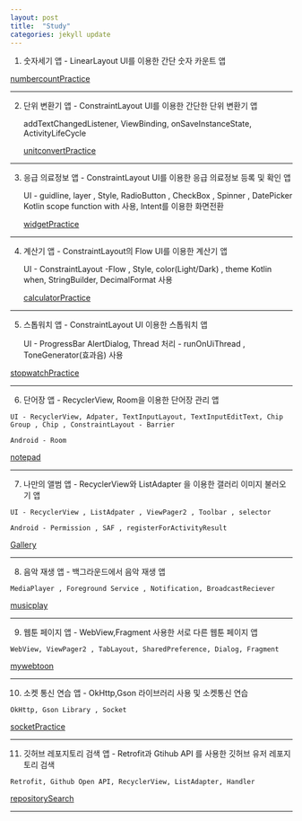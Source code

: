 ```yaml
---
layout: post
title:  "Study"
categories: jekyll update
---
```

1) 숫자세기 앱 - LinearLayout UI를 이용한 간단 숫자 카운트 앱


[numbercountPractice][numCount]  

  
--------------------------------------------------------------------------------------------------------------------------------------  

2) 단위 변환기 앱 - ConstraintLayout UI를 이용한 간단한 단위 변환기 앱

    addTextChangedListener, ViewBinding, onSaveInstanceState, ActivityLifeCycle 

   [unitconvertPractice][unitc]

--------------------------------------------------------------------------------------------------------------------------------------

3) 응급 의료정보 앱 - ConstraintLayout UI를 이용한 응급 의료정보 등록 및 확인 앱

    UI - guidline, layer  , Style, RadioButton , CheckBox , Spinner , DatePicker 
    Kotlin scope function with 사용, Intent를 이용한 화면전환

   [widgetPractice][widget]

--------------------------------------------------------------------------------------------------------------------------------------

4) 계산기 앱 - ConstraintLayout의 Flow UI를 이용한 계산기 앱

    UI - ConstraintLayout -Flow , Style, color(Light/Dark) , theme
    Kotlin when, StringBuilder, DecimalFormat 사용

   [calculatorPractice][calculator]

  --------------------------------------------------------------------------------------------------------------------------------------

5) 스톱워치 앱 - ConstraintLayout UI 이용한 스톱워치 앱

    UI - ProgressBar 
    AlertDialog, Thread 처리 - runOnUiThread  , ToneGenerator(효과음) 사용

  [stopwatchPractice][stopwatch]

  --------------------------------------------------------------------------------------------------------------------------------------

  6) 단어장 앱 - RecyclerView, Room을 이용한 단어장 관리 앱

    UI - RecyclerView, Adpater, TextInputLayout, TextInputEditText, Chip Group , Chip , ConstraintLayout - Barrier

    Android - Room 


  [notepad][notepad]

  --------------------------------------------------------------------------------------------------------------------------------------
  
  7) 나만의 앨범 앱 - RecyclerView와 ListAdapter 을 이용한 갤러리 이미지 불러오기 앱

    UI - RecyclerView , ListAdpater , ViewPager2 , Toolbar , selector

    Android - Permission , SAF , registerForActivityResult


  [Gallery][Gallery]

  --------------------------------------------------------------------------------------------------------------------------------------

  8) 음악 재생 앱 - 백그라운드에서 음악 재생 앱

    MediaPlayer , Foreground Service , Notification, BroadcastReciever


  [musicplay][musicplay]

  --------------------------------------------------------------------------------------------------------------------------------------

   9) 웹툰 페이지 앱 - WebView,Fragment 사용한 서로 다른 웹툰 페이지 앱

    WebView, ViewPager2 , TabLayout, SharedPreference, Dialog, Fragment


  [mywebtoon][mywebtoon]

  --------------------------------------------------------------------------------------------------------------------------------------
  
   10) 소켓 통신 연습 앱 - OkHttp,Gson 라이브러리 사용 및 소켓통신 연습

    OkHttp, Gson Library , Socket


  [socketPractice][socketPractice]

  --------------------------------------------------------------------------------------------------------------------------------------

   11) 깃허브 레포지토리 검색 앱 - Retrofit과 Gtihub API 를 사용한 깃허브 유저 레포지토리 검색

    Retrofit, Github Open API, RecyclerView, ListAdapter, Handler


  [repositorySearch][repositorySearch]

  --------------------------------------------------------------------------------------------------------------------------------------



[numCount]: https://github.com/Jaeyong1114/numbercountPractice
[unitc]: https://github.com/Jaeyong1114/unitconvertPractice
[widget]: https://github.com/Jaeyong1114/widgetPractice
[calculator]: https://github.com/Jaeyong1114/calculatorPractice
[stopwatch]: https://github.com/Jaeyong1114/stopwatchPractice
[notepad]: https://github.com/Jaeyong1114/notepadPractice
[Gallery]: https://github.com/Jaeyong1114/MyGalleryPractice
[musicplay]:https://github.com/Jaeyong1114/MusicPlayApp
[mywebtoon]:https://github.com/Jaeyong1114/MyWebtoonAPP
[socketPractice]:https://github.com/Jaeyong1114/SocketPractice
[repositorySearch]:https://github.com/Jaeyong1114/RepositorySearch



